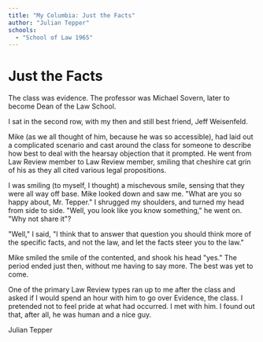 ```yaml
---
title: "My Columbia: Just the Facts"
author: "Julian Tepper"
schools:
  - "School of Law 1965"
---
```


# Just the Facts

The class was evidence. The professor was Michael Sovern, later to become Dean of the Law School.

I sat in the second row, with my then and still best friend, Jeff Weisenfeld.

Mike (as we all thought of him, because he was so accessible), had laid out a complicated scenario and cast around the class for someone to describe how best to deal with the hearsay objection that it prompted.  He went from Law Review member to Law Review member, smiling that cheshire cat grin of his as they all cited various legal propositions.

I was smiling (to myself, I thought) a mischevous smile, sensing that they were all way off base. Mike looked down and saw me. "What are you so happy about, Mr. Tepper." I shrugged my shoulders, and turned my head from side to side. "Well, you look like you know something," he went on. "Why not share it"?

"Well," I said, "I think that to answer that question you should think more of the specific facts, and not the law, and let the facts steer you to the law."

Mike smiled the smile of the contented, and shook his head "yes." The period ended just then, without me having to say more. The best was yet to come.

One of the primary Law Review types ran up to me after the class and asked if I would spend an hour with him to go over Evidence, the class. I pretended not to feel pride at what had occurred. I met with him. I found out that, after all, he was human and a nice guy.

Julian Tepper

